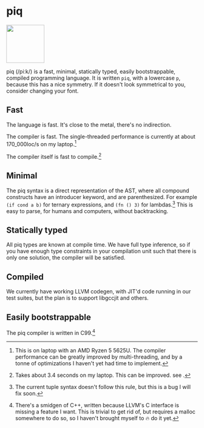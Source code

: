 # piq

<img src="https://user-images.githubusercontent.com/1714287/230741705-009d4511-9423-426f-b31b-f7254fc38884.svg" height="100">

piq (/piːk/) is a fast, minimal, statically typed, easily bootstrappable,
compiled programming language. It is written `piq`, with a lowercase `p`,
because this has a nice symmetry. If it doesn't look symmetrical to you,
consider changing your font.

## Fast

The language is fast. It's close to the metal, there's no indirection.

The compiler is fast. The single-threaded performance is currently at about
170_000loc/s on my laptop.[^1]

The compiler itself is fast to compile.[^2]

## Minimal

The piq syntax is a direct representation of the AST, where all compound
constructs have an introducer keyword, and are parenthesized. For example `(if
cond a b)` for ternary expressions, and `(fn () 3)` for lambdas.[^3] This is
easy to parse, for humans and computers, without backtracking.

## Statically typed

All piq types are known at compile time. We have full type inference, so if you
have enough type constraints in your compilation unit such that there is only
one solution, the compiler will be satisfied.

## Compiled

We currently have working LLVM codegen, with JIT'd code running in our test suites,
but the plan is to support libgccjit and others.

## Easily bootstrappable

The piq compiler is written in C99.[^4]

[^1]: This is on laptop with an AMD Ryzen 5 5625U. The compiler performance can
be greatly improved by multi-threading, and by a tonne of optimizations I haven't
yet had time to implement.

[^2]: Takes about 3.4 seconds on my laptop. This can be improved. see [^4].

[^3]: The current tuple syntax doesn't follow this rule, but this is a bug I
will fix soon.

[^4]: There's a smidgen of C++, written because LLVM's C interface is missing a
feature I want. This is trivial to get rid of, but requires a malloc somewhere
to do so, so I haven't brought myself to :fire: do it yet.
